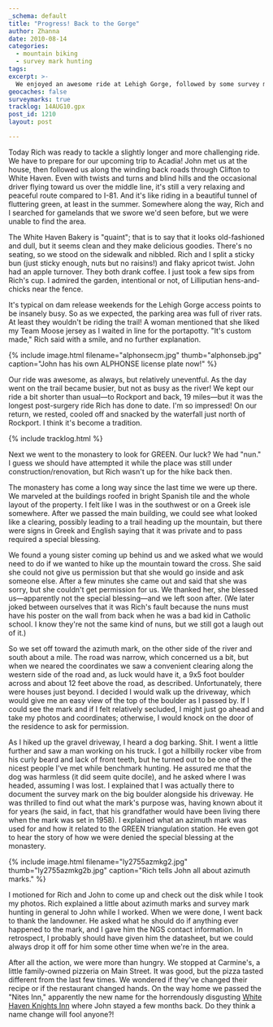 ```yaml
---
_schema: default
title: "Progress! Back to the Gorge"
author: Zhanna
date: 2010-08-14
categories:
  - mountain biking
  - survey mark hunting
tags:
excerpt: >- 
  We enjoyed an awesome ride at Lehigh Gorge, followed by some survey mark hunting. We were denied a special blessing by a nun.
geocaches: false
surveymarks: true
tracklog: 14AUG10.gpx
post_id: 1210
layout: post     

---
```


Today Rich was ready to tackle a slightly longer and more challenging ride.  We have to prepare for our upcoming trip to Acadia!  John met us at the house, then followed us along the winding back roads through Clifton to White Haven.  Even with twists and turns and blind hills and the occasional driver flying toward us over the middle line, it's still a very relaxing and peaceful route compared to I-81.  And it's like riding in a beautiful tunnel of fluttering green, at least in the summer.  Somewhere along the way, Rich and I searched for gamelands that we swore we'd seen before, but we were unable to find the area.

The White Haven Bakery is "quaint"; that is to say that it looks old-fashioned and dull, but it seems clean and they make delicious goodies.  There's no seating, so we stood on the sidewalk and nibbled.  Rich and I split a sticky bun (just sticky enough, nuts but no raisins!) and flaky apricot twist.  John had an apple turnover.  They both drank coffee.  I just took a few sips from Rich's cup.  I admired the garden, intentional or not, of Lilliputian hens-and-chicks near the fence.

It's typical on dam release weekends for the Lehigh Gorge access points to be insanely busy.  So as we expected, the parking area was full of river rats.  At least they wouldn't be riding the trail!  A woman mentioned that she liked my Team Moose jersey as I waited in line for the portapotty.  "It's custom made," Rich said with a smile, and no further explanation.

{% include image.html filename="alphonsecm.jpg" thumb="alphonseb.jpg" caption="John has his own ALPHONSE license plate now!" %}

Our ride was awesome, as always, but relatively uneventful.  As the day went on the trail became busier, but not as busy as the river!  We kept our ride a bit shorter than usual—to Rockport and back, 19 miles—but it was the longest post-surgery ride Rich has done to date.  I'm so impressed!  On our return, we rested, cooled off and snacked by the waterfall just north of Rockport.  I think it's become a tradition.  

{% include tracklog.html %}

Next we went to the monastery to look for GREEN.  Our luck?  We had "nun."  I guess we should have attempted it while the place was still under construction/renovation, but Rich wasn't up for the hike back then.  

The monastery has come a long way since the last time we were up there.  We marveled at the buildings roofed in bright Spanish tile and the whole layout of the property.  I felt like I was in the southwest or on a Greek isle somewhere.  After we passed the main building, we could see what looked like a clearing, possibly leading to a trail heading up the mountain, but there were signs in Greek and English saying that it was private and to pass required a special blessing.  

We found a young sister coming up behind us and we asked what we would need to do if we wanted to hike up the mountain toward the cross.  She said she could not give us permission but that she would go inside and ask someone else.  After a few minutes she came out and said that she was sorry, but she couldn't get permission for us.  We thanked her, she blessed us—apparently not the special blessing—and we left soon after.  (We later joked between ourselves that it was Rich's fault because the nuns must have his poster on the wall from back when he was a bad kid in Catholic school.  I know they're not the same kind of nuns, but we still got a laugh out of it.)

So we set off toward the azimuth mark, on the other side of the river and south about a mile.  The road was narrow, which concerned us a bit, but when we neared the coordinates we saw a convenient clearing along the western side of the road and, as luck would have it, a 9x5 foot boulder across and about 12 feet above the road, as described.  Unfortunately, there were houses just beyond.  I decided I would walk up the driveway, which would give me an easy view of the top of the boulder as I passed by.  If I could see the mark and if I felt relatively secluded, I might just go ahead and take my photos and coordinates; otherwise, I would knock on the door of the residence to ask for permission.  

As I hiked up the gravel driveway, I heard a dog barking.  Shit.  I went a little further and saw a man working on his truck.  I got a hillbilly rocker vibe from his curly beard and lack of front teeth, but he turned out to be one of the nicest people I've met while benchmark hunting.  He assured me that the dog was harmless (it did seem quite docile), and he asked where I was headed, assuming I was lost.  I explained that I was actually there to document the survey mark on the big boulder alongside his driveway.  He was thrilled to find out what the mark's purpose was, having known about it for years (he said, in fact, that his grandfather would have been living there when the mark was set in 1958).  I explained what an azimuth mark was used for and how it related to the GREEN triangulation station.  He even got to hear the story of how we were denied the special blessing at the monastery.

{% include image.html filename="ly2755azmkg2.jpg" thumb="ly2755azmkg2b.jpg" caption="Rich tells John all about azimuth marks." %}

I motioned for Rich and John to come up and check out the disk while I took my photos.  Rich explained a little about azimuth marks and survey mark hunting in general to John while I worked.  When we were done, I went back to thank the landowner.  He asked what he should do if anything ever happened to the mark, and I gave him the NGS contact information.  In retrospect, I probably should have given him the datasheet, but we could always drop it off for him some other time when we're in the area.

After all the action, we were more than hungry.  We stopped at Carmine's, a little family-owned pizzeria on Main Street.  It was good, but the pizza tasted different from the last few times.  We wondered if they've changed their recipe or if the restaurant changed hands.  On the way home we passed the "Nites Inn," apparently the new name for the horrendously disgusting [White Haven Knights Inn](http://www.tripadvisor.com/Hotel_Review-g53991-d671518-Reviews-Knights_Inn_Lake_Harmony_White_Haven-White_Haven_Pennsylvania.html) where John stayed a few months back.  Do they think a name change will fool anyone?!




